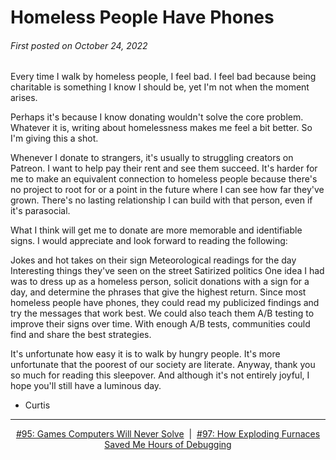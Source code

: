 # Homeless People Have Phones

###### First posted on October 24, 2022

Every time I walk by homeless people, I feel bad. I feel bad because being charitable is something I know I should be, yet I'm not when the moment arises.

Perhaps it's because I know donating wouldn't solve the core problem. Whatever it is, writing about homelessness makes me feel a bit better. So I'm giving this a shot.

Whenever I donate to strangers, it's usually to struggling creators on Patreon. I want to help pay their rent and see them succeed. It's harder for me to make an equivalent connection to homeless people because there's no project to root for or a point in the future where I can see how far they've grown. There's no lasting relationship I can build with that person, even if it's parasocial.

What I think will get me to donate are more memorable and identifiable signs. I would appreciate and look forward to reading the following:

Jokes and hot takes on their sign
Meteorological readings for the day
Interesting things they've seen on the street
Satirized politics
One idea I had was to dress up as a homeless person, solicit donations with a sign for a day, and determine the phrases that give the highest return. Since most homeless people have phones, they could read my publicized findings and try the messages that work best. We could also teach them A/B testing to improve their signs over time. With enough A/B tests, communities could find and share the best strategies.

It's unfortunate how easy it is to walk by hungry people. It's more unfortunate that the poorest of our society are literate. Anyway, thank you so much for reading this sleepover. And although it's not entirely joyful, I hope you'll still have a luminous day.

- Curtis

<!--START OF FOOTER-->
<hr style="margin-top:9px;height:1px;border: 0;background-image: linear-gradient(to right, rgba(0, 0, 0, 0.0), rgba(0, 0, 0, 0.5),rgba(0, 0, 0, 0.0));">
<!--START OF ISSUE NAVIGATION LINKS-->
<p align="center"><a href='095_games_computers_will_never_solve.md'>#95: Games Computers Will Never Solve</a>&nbsp;&nbsp;|&nbsp;&nbsp;<a href='097_how_exploding_furnaces_saved_me_hours_of_debugging.md'>#97: How Exploding Furnaces Saved Me Hours of Debugging</a></p>
<!--START OF ISSUE NAVIGATION LINKS-->
<!--END OF FOOTER-->
